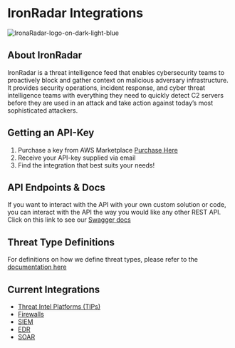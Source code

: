 # IronRadar Integrations

![IronaRadar-logo-on-dark-light-blue](https://user-images.githubusercontent.com/13635567/206558460-63df9365-63a8-493f-ac50-bbadf3e058c1.png)

## About IronRadar

IronRadar is a threat intelligence feed that enables cybersecurity teams to proactively block and gather context on malicious
adversary infrastructure. It provides security operations, incident response, and cyber threat intelligence teams with everything
they need to quickly detect C2 servers before they are used in an attack and take action against today’s most sophisticated
attackers.

## Getting an API-Key

1. Purchase a key from AWS Marketplace [Purchase Here](https://aws.amazon.com/marketplace/pp/prodview-w2qyp2e73yts2?sr=0-1&ref_=beagle&applicationId=AWSMPContessa)
2. Receive your API-key supplied via email
3. Find the integration that best suits your needs!

## API Endpoints & Docs
If you want to interact with the API with your own custom solution or code, you can interact with the API the way you would like any other REST API. Click on this link to see our [Swagger docs](https://api.threatanalysis.io/prod/docs/index.html)

## Threat Type Definitions
For definitions on how we define threat types, please refer to the [documentation here](./definitions.md)

## Current Integrations

- [Threat Intel Platforms (TIPs)](./TIPs/README.md)
- [Firewalls](./Firewalls/README.md)
- [SIEM](./SIEM/README.md)
- [EDR](./EDR/README.md)
- [SOAR](./SOAR/README.md)
